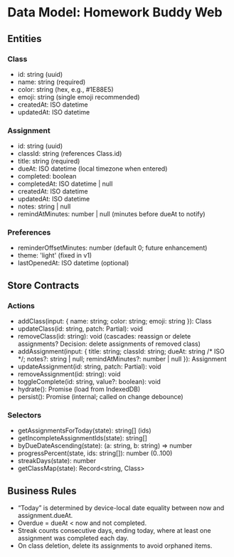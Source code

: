 # Data Model: Homework Buddy Web

## Entities

### Class
- id: string (uuid)
- name: string (required)
- color: string (hex, e.g., #1E88E5)
- emoji: string (single emoji recommended)
- createdAt: ISO datetime
- updatedAt: ISO datetime

### Assignment
- id: string (uuid)
- classId: string (references Class.id)
- title: string (required)
- dueAt: ISO datetime (local timezone when entered)
- completed: boolean
- completedAt: ISO datetime | null
- createdAt: ISO datetime
- updatedAt: ISO datetime
- notes: string | null
- remindAtMinutes: number | null (minutes before dueAt to notify)

### Preferences
- reminderOffsetMinutes: number (default 0; future enhancement)
- theme: 'light' (fixed in v1)
- lastOpenedAt: ISO datetime (optional)

## Store Contracts

### Actions
- addClass(input: { name: string; color: string; emoji: string }): Class
- updateClass(id: string, patch: Partial<Class>): void
- removeClass(id: string): void (cascades: reassign or delete assignments? Decision: delete assignments of removed class)
- addAssignment(input: { title: string; classId: string; dueAt: string /* ISO */; notes?: string | null; remindAtMinutes?: number | null }): Assignment
- updateAssignment(id: string, patch: Partial<Assignment>): void
- removeAssignment(id: string): void
- toggleComplete(id: string, value?: boolean): void
- hydrate(): Promise<void> (load from IndexedDB)
- persist(): Promise<void> (internal; called on change debounce)

### Selectors
- getAssignmentsForToday(state): string[] (ids)
- getIncompleteAssignmentIds(state): string[]
- byDueDateAscending(state): (a: string, b: string) => number
- progressPercent(state, ids: string[]): number (0..100)
- streakDays(state): number
- getClassMap(state): Record<string, Class>

## Business Rules
- “Today” is determined by device-local date equality between now and assignment.dueAt.
- Overdue = dueAt < now and not completed.
- Streak counts consecutive days, ending today, where at least one assignment was completed each day.
- On class deletion, delete its assignments to avoid orphaned items.
